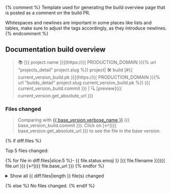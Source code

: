 {% comment %}
Template used for generating the build overview page that is posted as a comment on the build PR.

Whitespaces and newlines are important in some places like lists and tables,
make sure to adjust the tags accordingly, as they introduce newlines.
{% endcomment %}
## Documentation build overview

> 📚 [{{ project.name }}](https://{{ PRODUCTION_DOMAIN }}{% url "projects_detail" project.slug %}) project| 🛠️ build [#{{ current_version_build.pk }}](https://{{ PRODUCTION_DOMAIN }}{% url "builds_detail" project.slug current_version_build.pk %}) ({{ current_version_build.commit }}) | 🔍 [preview]({{ current_version.get_absolute_url }})

### Files changed

> Comparing with [{{ base_version.verbose_name }}](#) ({{ base_version_build.commit }}). Click on [↩️]({{ base_version.get_absolute_url }}) to see the file in the base version.

{% if diff.files %}

Top 5 files changed:

{% for file in diff.files|slice:5 %}- {{ file.status.emoji }} [{{ file.filename }}]({{ file.url }}) [↩️]({{ file.base_url }})
{% endfor %}

<details>
<summary>Show all {{ diff.files|length }} file(s) changed</summary>

> 📝 {{ diff.modified|length }} file(s) modified | ➕ {{ diff.added|length }} file(s) added | ❌ {{ diff.deleted|length }} file(s) deleted

| File | Status |
| --- | --- |
{% for file in diff.files %}| [{{ file.filename }}]({{ file.url }}) [↩️]({{ file.base_url }}) | {{ file.status.emoji }} {{ file.status }} |
{% endfor %}

</details>

{% else %}
No files changed.
{% endif %}
